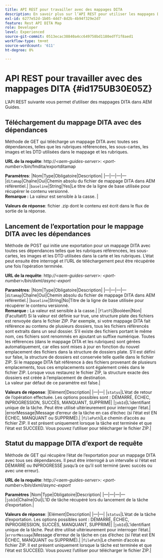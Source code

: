 ```yaml
---
title: API REST pour travailler avec des mappages DITA
description: En savoir plus sur l’API REST pour utiliser les mappages DITA
exl-id: 6277e52d-1b05-4dd7-8d2b-4b94f329e2d7
feature: Rest API DITA Map
role: Developer
level: Experienced
source-git-commit: 0513ecac38840a4cc649758bd1180edff1f8aed1
workflow-type: tm+mt
source-wordcount: '611'
ht-degree: 0%

---
```


# API REST pour travailler avec des mappages DITA {#id175UB30E05Z}

L’API REST suivante vous permet d’utiliser des mappages DITA dans AEM Guides.

## Téléchargement du mappage DITA avec des dépendances

Méthode de GET qui télécharge un mappage DITA avec toutes ses dépendances, telles que les rubriques référencées, les sous-cartes, les images et les DTD utilisées dans le mappage et les rubriques.

**URL de la requête**: http://*&lt;aem-guides-server>*: *&lt;port-number>*/bin/fmdita/exportditamap

**Paramètres**: |Nom|Type|Obligatoire|Description| |—|—|—|— |`ditamap`|Chaîne|Oui|Chemin absolu du fichier de mappage DITA dans AEM référentiel.| |`baseline`|String|Yes|Le titre de la ligne de base utilisée pour récupérer le contenu versionné. <br> **Remarque :** La valeur est sensible à la casse. |

**Valeurs de réponse**: fichier .zip dont le contenu est écrit dans le flux de sortie de la réponse.

## Lancement de l’exportation pour le mappage DITA avec les dépendances

Méthode de POST qui initie une exportation pour un mappage DITA avec toutes ses dépendances telles que les rubriques référencées, les sous-cartes, les images et les DTD utilisées dans la carte et les rubriques. L’état peut ensuite être interrogé et l’URL de téléchargement peut être récupérée une fois l’opération terminée.

**URL de la requête**: http:*//&lt;aem-guides-server>: &lt;port-number>/bin/dxml/async-export*

**Paramètres**: |Nom|Type|Obligatoire|Description| |—|—|—|— |`ditamap`|Chaîne|Oui|Chemin absolu du fichier de mappage DITA dans AEM référentiel.| |`baseline`|String|No|Titre de la ligne de base utilisée pour récupérer le contenu versionné. <br> **Remarque :** La valeur est sensible à la casse.| |`flatFS`|Booléen|Non|\(Facultatif\) Si la valeur est définie sur true, une structure plate des fichiers est renvoyée dans le fichier ZIP. Par exemple, si votre mappage DITA fait référence au contenu de plusieurs dossiers, tous les fichiers référencés sont extraits dans un seul dossier. S’il existe des fichiers portant le même nom, ces fichiers sont renommés en ajoutant un suffixe numérique. Toutes les références \(dans le mappage DITA et les rubriques\) sont gérées automatiquement, car elles sont mises à jour en fonction du nouvel emplacement des fichiers dans la structure de dossiers plate. S’il est défini sur false, la structure de dossiers est conservée telle quelle dans le fichier ZIP. Si le mappage DITA fait référence à des fichiers provenant de plusieurs emplacements, tous ces emplacements sont également créés dans le fichier ZIP. Lorsque vous restaurez le fichier ZIP, la structure exacte des dossiers est créée à l’emplacement de destination. <br> La valeur par défaut de ce paramètre est false.|

**Valeurs de réponse**: |Elément|Description| |—|—| |`status`|L’état de retour de l’opération effectuée. Les options possibles sont : DÉMARRÉ, ÉCHEC, INPROGRESSION, SUCCÈS, MANQUANT, SUPPRIMÉ| |`jobId`|L’identifiant unique de la tâche. Peut être utilisé ultérieurement pour interroger l’état.| |errorMessage|Message d’erreur de la tâche en cas d’échec \(si l’état est EN ÉCHEC, MANQUANT ou SUPPRIMÉ\).| |`filePath`|Le chemin d’accès au fichier ZIP. Il est présent uniquement lorsque la tâche est terminée et que l’état est SUCCEED. Vous pouvez l’utiliser pour télécharger le fichier ZIP.|

## Statut du mappage DITA d’export de requête

Méthode de GET qui récupère l’état de l’exportation pour un mappage DITA avec tous ses dépendances. Il peut être interrogé à un intervalle si l’état est DÉMARRÉ ou INPROGRESSÉ jusqu’à ce qu’il soit terminé \(avec succès ou avec une erreur\).

**URL de la requête**: http:*//&lt;aem-guides-server>: &lt;port-number>/bin/dxml/async-export*

**Paramètres**
|Nom|Type|Obligatoire|Description| |—|—|—|— |`jobId`|Chaîne|Oui|L’ID de tâche récupéré lors du lancement de la tâche d’exportation.|

**Valeurs de réponse**: |Elément|Description| |—|—| |`status`|L’état de la tâche d’exportation. Les options possibles sont : DÉMARRÉ, ÉCHEC, INPROGRESSION, SUCCÈS, MANQUANT, SUPPRIMÉ| |`jobId`|L’identifiant unique de la tâche. Peut être utilisé ultérieurement pour interroger l’état.| |`errorMessage`|Message d’erreur de la tâche en cas d’échec \(si l’état est EN ÉCHEC, MANQUANT ou SUPPRIMÉ\).| |`filePath`|Le chemin d’accès au fichier ZIP. Il est présent uniquement lorsque la tâche est terminée et que l’état est SUCCEED. Vous pouvez l’utiliser pour télécharger le fichier ZIP.|
